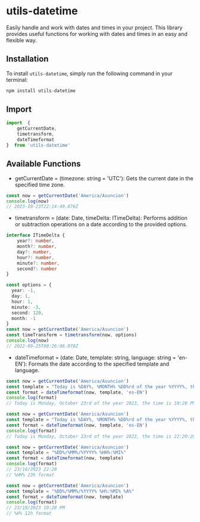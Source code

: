 # utils-datetime

Easily handle and work with dates and times in your project. This library provides useful functions for working with dates and times in an easy and flexible way.

## Installation

To install `utils-datetime`, simply run the following command in your terminal:

```bash
npm install utils-datetime
```
## Import

```typescript
import  { 
    getCurrentDate, 
    timetransform, 
    dateTimeformat 
}  from 'utils-datetime'
```

## Available Functions

- getCurrentDate = (timezone: string = 'UTC'): Gets the current date in the specified time zone.

```typescript
const now = getCurrentDate('America/Asuncion')
console.log(now)
// 2023-10-23T22:14:49.876Z
```

- timetransform = (date: Date, timeDelta: ITimeDelta): Performs addition or subtraction operations on a date according to the provided options.

```typescript
interface ITimeDelta {
    year?: number, 
    month?: number, 
    day?: number, 
    hour?: number, 
    minute?: number, 
    second?: number 
}
```

```typescript
const options = {
  year: -1,
  day: 1,
  hour: 1,
  minute: -3,
  second: 120,
  month: -1
}
const now = getCurrentDate('America/Asuncion')
const timeTransform = timetransform(now, options)
console.log(now)
// 2022-09-25T00:26:06.078Z
```

- dateTimeformat = (date: Date, template: string, language: string = 'en-EN'): Formats the date according to the specified template and language.

```typescript
const now = getCurrentDate('America/Asuncion')
const template = "Today is %DAY%, %MONTH% %DD%rd of the year %YYYY%, the time is %H%:%MI% %A%"
const format = dateTimeformat(now, template, 'es-EN')
console.log(format)
// Today is Monday, October 23rd of the year 2023, the time is 10:20 PM.
```

```typescript
const now = getCurrentDate('America/Asuncion')
const template = "Today is %DAY%, %MONTH% %DD%rd of the year %YYYY%, the time is %HH%:%MI%:%SS% with %MS% milliseconds"
const format = dateTimeformat(now, template, 'es-EN')
console.log(format)
// Today is Monday, October 23rd of the year 2023, the time is 22:20:20 with 345 milliseconds.
```

```typescript
const now = getCurrentDate('America/Asuncion')
const template = "%DD%/%MM%/%YYYY% %HH%:%MI%"
const format = dateTimeformat(now, template)
console.log(format)
// 23/10/2023 22:20
// %HH% 23h format
```

```typescript
const now = getCurrentDate('America/Asuncion')
const template = "%DD%/%MM%/%YYYY% %H%:%MI% %A%"
const format = dateTimeformat(now, template)
console.log(format)
// 23/10/2023 10:20 PM
// %H% 12h format
```